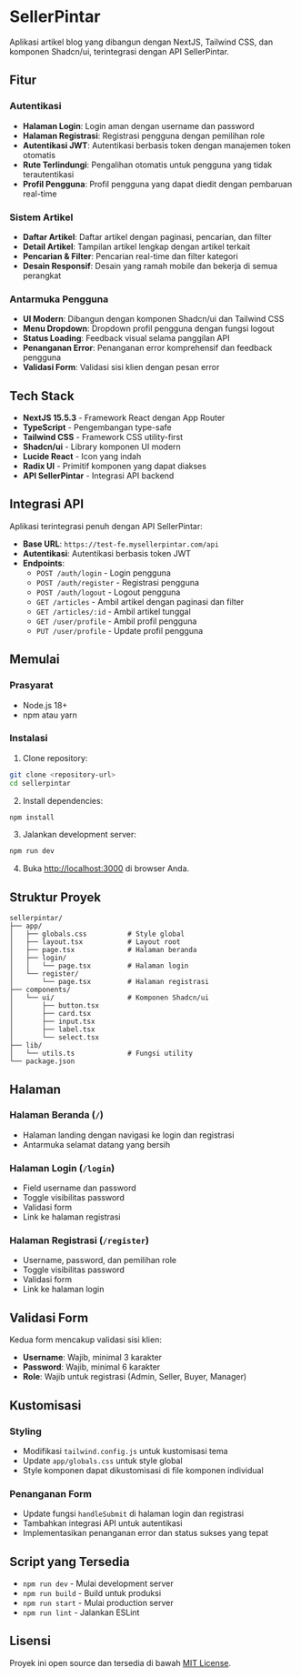 # SellerPintar

Aplikasi artikel blog yang dibangun dengan NextJS, Tailwind CSS, dan komponen Shadcn/ui, terintegrasi dengan API SellerPintar.

## Fitur

### Autentikasi
- **Halaman Login**: Login aman dengan username dan password
- **Halaman Registrasi**: Registrasi pengguna dengan pemilihan role
- **Autentikasi JWT**: Autentikasi berbasis token dengan manajemen token otomatis
- **Rute Terlindungi**: Pengalihan otomatis untuk pengguna yang tidak terautentikasi
- **Profil Pengguna**: Profil pengguna yang dapat diedit dengan pembaruan real-time

### Sistem Artikel
- **Daftar Artikel**: Daftar artikel dengan paginasi, pencarian, dan filter
- **Detail Artikel**: Tampilan artikel lengkap dengan artikel terkait
- **Pencarian & Filter**: Pencarian real-time dan filter kategori
- **Desain Responsif**: Desain yang ramah mobile dan bekerja di semua perangkat

### Antarmuka Pengguna
- **UI Modern**: Dibangun dengan komponen Shadcn/ui dan Tailwind CSS
- **Menu Dropdown**: Dropdown profil pengguna dengan fungsi logout
- **Status Loading**: Feedback visual selama panggilan API
- **Penanganan Error**: Penanganan error komprehensif dan feedback pengguna
- **Validasi Form**: Validasi sisi klien dengan pesan error

## Tech Stack

- **NextJS 15.5.3** - Framework React dengan App Router
- **TypeScript** - Pengembangan type-safe
- **Tailwind CSS** - Framework CSS utility-first
- **Shadcn/ui** - Library komponen UI modern
- **Lucide React** - Icon yang indah
- **Radix UI** - Primitif komponen yang dapat diakses
- **API SellerPintar** - Integrasi API backend

## Integrasi API

Aplikasi terintegrasi penuh dengan API SellerPintar:

- **Base URL**: `https://test-fe.mysellerpintar.com/api`
- **Autentikasi**: Autentikasi berbasis token JWT
- **Endpoints**:
  - `POST /auth/login` - Login pengguna
  - `POST /auth/register` - Registrasi pengguna
  - `POST /auth/logout` - Logout pengguna
  - `GET /articles` - Ambil artikel dengan paginasi dan filter
  - `GET /articles/:id` - Ambil artikel tunggal
  - `GET /user/profile` - Ambil profil pengguna
  - `PUT /user/profile` - Update profil pengguna

## Memulai

### Prasyarat

- Node.js 18+ 
- npm atau yarn

### Instalasi

1. Clone repository:
```bash
git clone <repository-url>
cd sellerpintar
```

2. Install dependencies:
```bash
npm install
```

3. Jalankan development server:
```bash
npm run dev
```

4. Buka [http://localhost:3000](http://localhost:3000) di browser Anda.

## Struktur Proyek

```
sellerpintar/
├── app/
│   ├── globals.css          # Style global
│   ├── layout.tsx           # Layout root
│   ├── page.tsx             # Halaman beranda
│   ├── login/
│   │   └── page.tsx         # Halaman login
│   └── register/
│       └── page.tsx         # Halaman registrasi
├── components/
│   └── ui/                  # Komponen Shadcn/ui
│       ├── button.tsx
│       ├── card.tsx
│       ├── input.tsx
│       ├── label.tsx
│       └── select.tsx
├── lib/
│   └── utils.ts             # Fungsi utility
└── package.json
```

## Halaman

### Halaman Beranda (`/`)
- Halaman landing dengan navigasi ke login dan registrasi
- Antarmuka selamat datang yang bersih

### Halaman Login (`/login`)
- Field username dan password
- Toggle visibilitas password
- Validasi form
- Link ke halaman registrasi

### Halaman Registrasi (`/register`)
- Username, password, dan pemilihan role
- Toggle visibilitas password
- Validasi form
- Link ke halaman login

## Validasi Form

Kedua form mencakup validasi sisi klien:

- **Username**: Wajib, minimal 3 karakter
- **Password**: Wajib, minimal 6 karakter
- **Role**: Wajib untuk registrasi (Admin, Seller, Buyer, Manager)

## Kustomisasi

### Styling
- Modifikasi `tailwind.config.js` untuk kustomisasi tema
- Update `app/globals.css` untuk style global
- Style komponen dapat dikustomisasi di file komponen individual

### Penanganan Form
- Update fungsi `handleSubmit` di halaman login dan registrasi
- Tambahkan integrasi API untuk autentikasi
- Implementasikan penanganan error dan status sukses yang tepat

## Script yang Tersedia

- `npm run dev` - Mulai development server
- `npm run build` - Build untuk produksi
- `npm run start` - Mulai production server
- `npm run lint` - Jalankan ESLint

## Lisensi

Proyek ini open source dan tersedia di bawah [MIT License](LICENSE).
